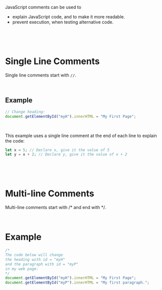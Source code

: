 JavaScript comments can be used to

- explain JavaScript code, and to make it more readable.
- prevent execution, when testing alternative code.

&nbsp;

&nbsp;

# Single Line Comments

Single line comments start with `//`.

&nbsp;

## Example

```js
// Change heading:
document.getElementById("myH").innerHTML = "My First Page";
```

&nbsp;

This example uses a single line comment at the end of each line to explain the code:

```js
let x = 5; // Declare x, give it the value of 5
let y = x + 2; // Declare y, give it the value of x + 2
```

&nbsp;

&nbsp;

# Multi-line Comments

Multi-line comments start with /\* and end with \*/.

&nbsp;

# Example

```js
/*
The code below will change
the heading with id = "myH"
and the paragraph with id = "myP"
in my web page:
*/
document.getElementById("myH").innerHTML = "My First Page";
document.getElementById("myP").innerHTML = "My first paragraph.";
```

&nbsp;
